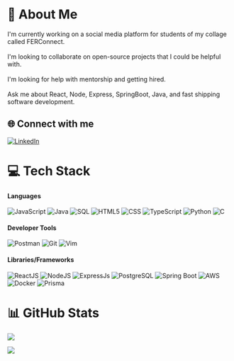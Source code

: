 # 💫 About Me

I'm currently working on a social media platform for students of my collage called FERConnect.<br><br>I'm looking to collaborate on open-source projects that I could be helpful with.<br><br>I'm looking for help with mentorship and getting hired.<br><br>Ask me about React, Node, Express, SpringBoot, Java, and fast shipping software development.<br>

## 🌐 Connect with me

[![LinkedIn](https://img.shields.io/badge/LinkedIn-%230077B5.svg?logo=linkedin&logoColor=white)](https://www.linkedin.com/in/karlo-%C4%8Dehuli%C4%87-65337820b/)

# 💻 Tech Stack

#### Languages

![JavaScript](https://img.shields.io/badge/javascript-%23323330.svg?style=for-the-badge&logo=javascript&logoColor=%23F7DF1E)
![Java](https://img.shields.io/badge/java-%23ED8B00.svg?style=for-the-badge&logo=java&logoColor=white)
![SQL](https://img.shields.io/badge/sql-%2307405e.svg?style=for-the-badge&logo=postgresql&logoColor=white)
![HTML5](https://img.shields.io/badge/html5-%23E34F26.svg?style=for-the-badge&logo=html5&logoColor=white)
![CSS](https://img.shields.io/badge/css-%231572B6.svg?style=for-the-badge&logo=css3&logoColor=white)
![TypeScript](https://img.shields.io/badge/typescript-%23007ACC.svg?style=for-the-badge&logo=typescript&logoColor=white)
![Python](https://img.shields.io/badge/python-%233776AB.svg?style=for-the-badge&logo=python&logoColor=white)
![C](https://img.shields.io/badge/C-00599C?style=for-the-badge&logo=c&logoColor=white)

#### Developer Tools

![Postman](https://img.shields.io/badge/Postman-FF6C37?style=for-the-badge&logo=postman&logoColor=white)
![Git](https://img.shields.io/badge/git-%23F05033.svg?style=for-the-badge&logo=git&logoColor=white)
![Vim](https://img.shields.io/badge/Vim-darkgreen?style=for-the-badge&logo=vim)

#### Libraries/Frameworks

![ReactJS](https://img.shields.io/badge/react-%2320232a.svg?style=for-the-badge&logo=react&logoColor=%2361DAFB)
![NodeJS](https://img.shields.io/badge/node.js-6DA55F?style=for-the-badge&logo=node.js&logoColor=white)
![ExpressJs](https://img.shields.io/badge/ExpressJS-grey?style=for-the-badge&logo=express)
![PostgreSQL](https://img.shields.io/badge/PostgreSQL-316192?style=for-the-badge&logo=postgresql&logoColor=white)
![Spring Boot](https://img.shields.io/badge/Spring_Boot-F2F4F9?style=for-the-badge&logo=spring-boot)
![AWS](https://img.shields.io/badge/AWS-%23232F3E.svg?style=for-the-badge&logo=amazon-aws&logoColor=white)
![Docker](https://img.shields.io/badge/docker-%230db7ed.svg?style=for-the-badge&logo=docker&logoColor=white)
![Prisma](https://img.shields.io/badge/Prisma-3982CE?style=for-the-badge&logo=Prisma&logoColor=white)

# 📊 GitHub Stats

![](https://nirzak-streak-stats.vercel.app/?user=karlocehulic19&theme=dark&hide_border=false)<br/>


[![](https://visitcount.itsvg.in/api?id=ziko1905&icon=0&color=0)](https://visitcount.itsvg.in)

<!-- Proudly created with GPRM ( https://gprm.itsvg.in ) -->
